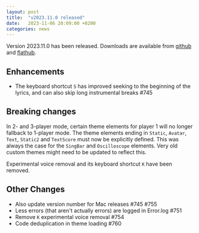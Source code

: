 ```yaml
---
layout: post
title:  "v2023.11.0 released"
date:   2023-11-06 20:09:00 +0200
categories: news
---
```

Version 2023.11.0 has been released.
Downloads are available from [github](https://github.com/UltraStar-Deluxe/USDX/releases/tag/v2023.11.0)
and [flathub](https://flathub.org/apps/eu.usdx.UltraStarDeluxe).

## Enhancements
* The keyboard shortcut `S` has improved seeking to the beginning of the lyrics, and can also skip long instrumental breaks #745

## Breaking changes
In 2- and 3-player mode, certain theme elements for player 1 will no longer fallback to 1-player mode. The theme elements ending in `Static`, `Avatar`, `Text`, `Static2` and `TextScore` must now be explicitly defined. This was always the case for the `SingBar` and `Oscilloscope` elements. Very old custom themes might need to be updated to reflect this.

Experimental voice removal and its keyboard shortcut `K` have been removed.

## Other Changes
* Also update version number for Mac releases #745 #755
* Less errors (that aren't actually errors) are logged in Error.log #751
* Remove `K` experimental voice removal #754
* Code deduplication in theme loading #760
